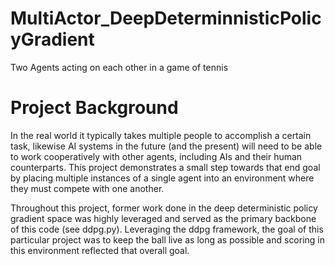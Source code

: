 # MultiActor_DeepDeterminnisticPolicyGradient
Two Agents acting on each other in a game of tennis

# Project Background
In the real world it typically takes multiple people to accomplish a certain task, likewise AI systems in the future (and the present) will need to be able to work cooperatively with other agents, including AIs and their human counterparts.  This project demonstrates a small step towards that end goal by placing multiple instances of a single agent into an environment where they must compete with one another.

Throughout this project, former work done in the deep deterministic policy gradient space was highly leveraged and served as the primary backbone of this code (see ddpg.py).  Leveraging the ddpg framework, the goal of this particular project was to keep the ball live as long as possible and scoring in this environment reflected that overall goal.  
